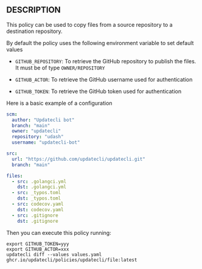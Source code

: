## DESCRIPTION

This policy can be used to copy files from a source repository to a destination repository.

By default the policy uses the following environment variable to set default values

* `GITHUB_REPOSITORY`: To retrieve the GitHub repository to publish the files. It must be of type `OWNER/REPOSITORY`

* `GITHUB_ACTOR`: To retrieve the GitHub username used for authentication
* `GITHUB_TOKEN`: To retrieve the GitHub token used for authentication

Here is a basic example of a configuration

```values.yaml
scm:
  author: "Updatecli bot"
  branch: "main"
  owner: "updatecli"
  repository: "udash"
  username: "updatecli-bot"

src:
  url: "https://github.com/updatecli/updatecli.git"
  branch: "main"

files:
  - src: .golangci.yml
    dst: .golangci.yml
  - src: _typos.toml
    dst: _typos.toml
  - src: codecov.yaml
    dst: codecov.yaml
  - src: .gitignore
    dst: .gitignore
```

Then you can execute this policy running:

```
export GITHUB_TOKEN=yyy
export GITHUB_ACTOR=xxx
updatecli diff --values values.yaml ghcr.io/updatecli/policies/updatecli/file:latest
```
